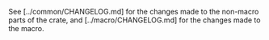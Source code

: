 See [../common/CHANGELOG.md] for the changes made to the non-macro parts of the crate,
and [../macro/CHANGELOG.md] for the changes made to the macro.
